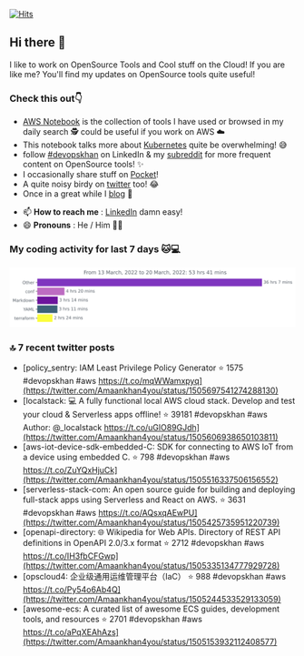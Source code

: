 [![Hits](https://hits.seeyoufarm.com/api/count/incr/badge.svg?url=https%3A%2F%2Fgithub.com%2Fakhan4u%2Fhit-counter&count_bg=%2379C83D&title_bg=%23555555&icon=&icon_color=%23E7E7E7&title=visits&edge_flat=false)](https://hits.seeyoufarm.com)

## Hi there 👋

I like to work on OpenSource Tools and Cool stuff on the Cloud! If you are like me? You'll find my updates on OpenSource tools quite useful!

### Check this out👇

* [AWS Notebook](https://histre.com/public/notebooks/dnllyanu/aws/) is the collection of tools I have used or browsed in my daily search 🕵️ could be useful if you work on AWS ☁️
* This notebook talks more about [Kubernetes](https://histre.com/public/notebooks/6uxdvo3y/kubernetes/) quite be overwhelming! 😅
* follow [#devopskhan](https://www.linkedin.com/feed/hashtag/devopskhan/) on LinkedIn & my [subreddit](https://www.reddit.com/r/devopskhan/) for more frequent content on OpenSource tools! ✨
* I occasionally share stuff on [Pocket](https://getpocket.com/@ej6g8d1dp2829A16a9Tf5d4T6bAMp3d8791rejDe86yem3bm4e14ex4fT4dluk29)!
* A quite noisy birdy on [twitter](https://twitter.com/Amaankhan4you) too! 😂
* Once in a great while I [blog](https://linuxparrot.com/) 😬


- 📫 **How to reach me** : [LinkedIn](https://www.linkedin.com/in/amaan-khan-linux-ninja) damn easy!
- 😄 **Pronouns** : He / Him 🤷‍♂️

### My coding activity for last 7 days 🐱💻

<img src="https://github.com/akhan4u/akhan4u/blob/main/images/stat.svg" alt="Amaan's Wakatime Activity!"/>

### 🔝 7 recent twitter posts
<!-- DEVDOJO:START -->
- [policy_sentry: IAM Least Privilege Policy Generator
⭐️ 1575
#devopskhan #aws
https://t.co/mqWWamxpyq](https://twitter.com/Amaankhan4you/status/1505697541274288130)
- [localstack: 💻  A fully functional local AWS cloud stack. Develop and test your cloud &amp; Serverless apps offline!
⭐️ 39181
#devopskhan #aws
Author: @_localstack
https://t.co/uGlO89GJdh](https://twitter.com/Amaankhan4you/status/1505606938650103811)
- [aws-iot-device-sdk-embedded-C: SDK for connecting to AWS IoT from a device using embedded C.
⭐️ 798
#devopskhan #aws
https://t.co/ZuYQxHjuCk](https://twitter.com/Amaankhan4you/status/1505516337506156552)
- [serverless-stack-com: An open source guide for building and deploying full-stack apps using Serverless and React on AWS.
⭐️ 3631
#devopskhan #aws
https://t.co/AQsxqAEwPU](https://twitter.com/Amaankhan4you/status/1505425735951220739)
- [openapi-directory: 🌐 Wikipedia for Web APIs. Directory of REST API definitions in OpenAPI 2.0/3.x format
⭐️ 2712
#devopskhan #aws
https://t.co/IH3fbCFGwp](https://twitter.com/Amaankhan4you/status/1505335134777929728)
- [opscloud4: 企业级通用运维管理平台（IaC）
⭐️ 988
#devopskhan #aws
https://t.co/Py54o6Ab4Q](https://twitter.com/Amaankhan4you/status/1505244533529133059)
- [awesome-ecs: A curated list of awesome ECS guides, development tools, and resources
⭐️ 2701
#devopskhan #aws
https://t.co/aPqXEAhAzs](https://twitter.com/Amaankhan4you/status/1505153932112408577)
<!-- DEVDOJO:END -->

<!-- ![Amaan's GitHub stats](https://github-readme-stats.vercel.app/api?username=akhan4u&count_private=true&show_icons=true&hide=contribs) -->
